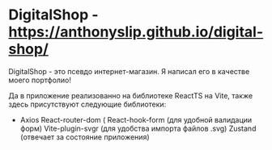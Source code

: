 # DigitalShop - https://anthonyslip.github.io/digital-shop/
 
DigitalShop - это псевдо интернет-магазин. Я написал его в качестве моего портфолио!

Да в приложение реализованно на библиотеке ReactTS на Vite, также здесь присутствуют следующие библиотеки:

- Axios
React-router-dom (
React-hook-form (для удобной валидации форм)
Vite-plugin-svgr (для удобства импорта файлов .svg)
Zustand (отвечает за состояние приложения)

